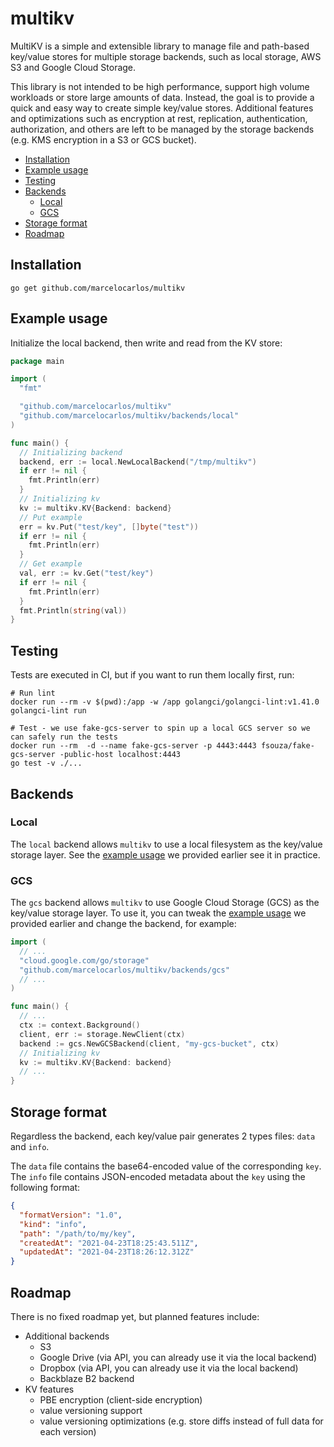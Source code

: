 # multikv

MultiKV is a simple and extensible library to manage file and path-based key/value stores for multiple storage backends, such as local storage, AWS S3 and Google Cloud Storage.

This library is not intended to be high performance, support high volume workloads or store large amounts of data. Instead, the goal is to provide a quick and easy way to create simple key/value stores. Additional features and optimizations such as encryption at rest, replication, authentication, authorization, and others are left to be managed by the storage backends (e.g. KMS encryption in a S3 or GCS bucket).

<!-- toc -->

- [Installation](#installation)
- [Example usage](#example-usage)
- [Testing](#testing)
- [Backends](#backends)
  * [Local](#local)
  * [GCS](#gcs)
- [Storage format](#storage-format)
- [Roadmap](#roadmap)

<!-- tocstop -->

## Installation

```shell
go get github.com/marcelocarlos/multikv
```

## Example usage

Initialize the local backend, then write and read from the KV store:

```go
package main

import (
  "fmt"

  "github.com/marcelocarlos/multikv"
  "github.com/marcelocarlos/multikv/backends/local"
)

func main() {
  // Initializing backend
  backend, err := local.NewLocalBackend("/tmp/multikv")
  if err != nil {
    fmt.Println(err)
  }
  // Initializing kv
  kv := multikv.KV{Backend: backend}
  // Put example
  err = kv.Put("test/key", []byte("test"))
  if err != nil {
    fmt.Println(err)
  }
  // Get example
  val, err := kv.Get("test/key")
  if err != nil {
    fmt.Println(err)
  }
  fmt.Println(string(val))
}
```

## Testing

Tests are executed in CI, but if you want to run them locally first, run:

```shell
# Run lint
docker run --rm -v $(pwd):/app -w /app golangci/golangci-lint:v1.41.0 golangci-lint run

# Test - we use fake-gcs-server to spin up a local GCS server so we can safely run the tests
docker run --rm  -d --name fake-gcs-server -p 4443:4443 fsouza/fake-gcs-server -public-host localhost:4443
go test -v ./...
```

## Backends

### Local

The `local` backend allows `multikv` to use a local filesystem as the key/value storage layer. See the [example usage](#example-usage) we provided earlier see it in practice.

### GCS

The `gcs` backend allows `multikv` to use Google Cloud Storage (GCS) as the key/value storage layer. To use it, you can tweak the [example usage](#example-usage) we provided earlier and change the backend, for example:

```go
import (
  // ...
  "cloud.google.com/go/storage"
  "github.com/marcelocarlos/multikv/backends/gcs"
  // ...
)

func main() {
  // ...
  ctx := context.Background()
  client, err := storage.NewClient(ctx)
  backend := gcs.NewGCSBackend(client, "my-gcs-bucket", ctx)
  // Initializing kv
  kv := multikv.KV{Backend: backend}
  // ...
}
```

## Storage format

Regardless the backend, each key/value pair generates 2 types files: `data` and `info`.

The `data` file contains the base64-encoded value of the corresponding `key`. The `info` file contains JSON-encoded metadata about the `key` using the following format:

```json
{
  "formatVersion": "1.0",
  "kind": "info",
  "path": "/path/to/my/key",
  "createdAt": "2021-04-23T18:25:43.511Z",
  "updatedAt": "2021-04-23T18:26:12.312Z"
}
```

## Roadmap

There is no fixed roadmap yet, but planned features include:

- Additional backends
  - S3
  - Google Drive (via API, you can already use it via the local backend)
  - Dropbox (via API, you can already use it via the local backend)
  - Backblaze B2 backend
- KV features
  - PBE encryption (client-side encryption)
  - value versioning support
  - value versioning optimizations (e.g. store diffs instead of full data for each version)
